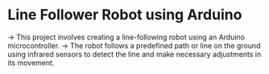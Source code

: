 # Line Follower Robot using Arduino

-> This project involves creating a line-following robot using an Arduino microcontroller. 
-> The robot follows a predefined path or line on the ground using infrared sensors to detect the line and make necessary adjustments in its movement.

